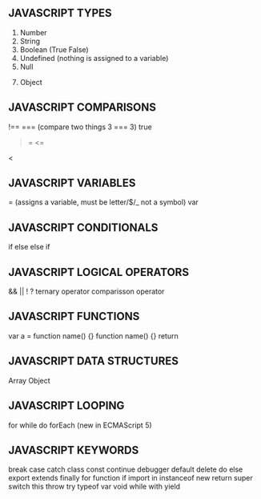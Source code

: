 JAVASCRIPT TYPES
-----------------
1. Number 
2. String
3. Boolean  (True False)
4. Undefined (nothing is assigned to a variable)
5. Null
<!-- 6. Symbol (new in ECMAScript 6) -->
7. Object

JAVASCRIPT COMPARISONS
-----------------

!==
=== (compare two things  3 === 3) true
>=
<=
>
<

JAVASCRIPT VARIABLES
-----------------
= (assigns a variable, must be letter/$/_ not a symbol)
var
<!-- let (new in ECMAScript 6)-->  
<!-- const (new in ECMAScript 6)-->

JAVASCRIPT CONDITIONALS
-----------------
if
else
else if
<!-- ternary operator -->
<!-- switch -->


JAVASCRIPT LOGICAL OPERATORS
-----------------
&&
||
!
?           ternary operator comparisson operator

JAVASCRIPT FUNCTIONS
-----------------
var a = function name() {}
function name() {}
return
<!-- () => (new in ECMAScript 6) -->

JAVASCRIPT DATA STRUCTURES
-----------------
Array
Object

JAVASCRIPT LOOPING
-----------------
for
while
do 
forEach (new in ECMAScript 5) 


JAVASCRIPT KEYWORDS
-----------------
break
case
catch
class
const
continue
debugger
default
delete
do
else
export
extends
finally
for
function
if
import
in
instanceof
new
return
super
switch
this
throw
try
typeof
var
void
while
with
yield
